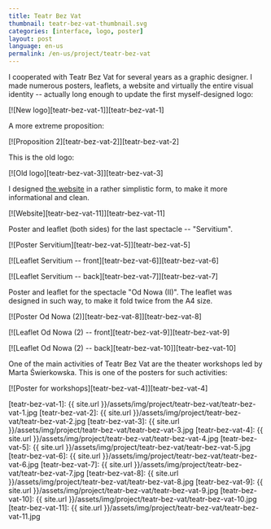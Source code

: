 ```yaml
---
title: Teatr Bez Vat
thumbnail: teatr-bez-vat-thumbnail.svg
categories: [interface, logo, poster]
layout: post
language: en-us
permalink: /en-us/project/teatr-bez-vat
---
```


I cooperated with Teatr Bez Vat for several years as a graphic designer. I made numerous posters, leaflets, a website and virtually the entire visual identity -- actually long enough to update the first myself-designed logo:

[![New logo][teatr-bez-vat-1]][teatr-bez-vat-1]

A more extreme proposition:

[![Proposition 2][teatr-bez-vat-2]][teatr-bez-vat-2]

This is the old logo:

[![Old logo][teatr-bez-vat-3]][teatr-bez-vat-3]

I designed [the website](http://bezvat.art.pl/) in a rather simplistic form, to make it more informational and clean.

[![Website][teatr-bez-vat-11]][teatr-bez-vat-11]

Poster and leaflet (both sides) for the last spectacle -- "Servitium".

[![Poster Servitium][teatr-bez-vat-5]][teatr-bez-vat-5]

[![Leaflet Servitium -- front][teatr-bez-vat-6]][teatr-bez-vat-6]

[![Leaflet Servitium -- back][teatr-bez-vat-7]][teatr-bez-vat-7]

Poster and leaflet for the spectacle "Od Nowa (II)". The leaflet was designed in such way, to make it fold twice from the A4 size.

[![Poster Od Nowa (2)][teatr-bez-vat-8]][teatr-bez-vat-8]

[![Leaflet Od Nowa (2) -- front][teatr-bez-vat-9]][teatr-bez-vat-9]

[![Leaflet Od Nowa (2) -- back][teatr-bez-vat-10]][teatr-bez-vat-10]

One of the main activities of Teatr Bez Vat are the theater workshops led by Marta Świerkowska. This is one of the posters for such activities:

[![Poster for workshops][teatr-bez-vat-4]][teatr-bez-vat-4]

[teatr-bez-vat-1]: {{ site.url }}/assets/img/project/teatr-bez-vat/teatr-bez-vat-1.jpg
[teatr-bez-vat-2]: {{ site.url }}/assets/img/project/teatr-bez-vat/teatr-bez-vat-2.jpg
[teatr-bez-vat-3]: {{ site.url }}/assets/img/project/teatr-bez-vat/teatr-bez-vat-3.jpg
[teatr-bez-vat-4]: {{ site.url }}/assets/img/project/teatr-bez-vat/teatr-bez-vat-4.jpg
[teatr-bez-vat-5]: {{ site.url }}/assets/img/project/teatr-bez-vat/teatr-bez-vat-5.jpg
[teatr-bez-vat-6]: {{ site.url }}/assets/img/project/teatr-bez-vat/teatr-bez-vat-6.jpg
[teatr-bez-vat-7]: {{ site.url }}/assets/img/project/teatr-bez-vat/teatr-bez-vat-7.jpg
[teatr-bez-vat-8]: {{ site.url }}/assets/img/project/teatr-bez-vat/teatr-bez-vat-8.jpg
[teatr-bez-vat-9]: {{ site.url }}/assets/img/project/teatr-bez-vat/teatr-bez-vat-9.jpg
[teatr-bez-vat-10]: {{ site.url }}/assets/img/project/teatr-bez-vat/teatr-bez-vat-10.jpg
[teatr-bez-vat-11]: {{ site.url }}/assets/img/project/teatr-bez-vat/teatr-bez-vat-11.jpg